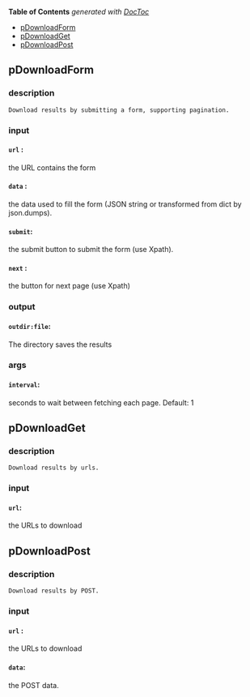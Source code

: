 <!-- START doctoc generated TOC please keep comment here to allow auto update -->
<!-- DON'T EDIT THIS SECTION, INSTEAD RE-RUN doctoc TO UPDATE -->
**Table of Contents**  *generated with [DocToc](https://github.com/thlorenz/doctoc)*

- [pDownloadForm](#pdownloadform)
- [pDownloadGet](#pdownloadget)
- [pDownloadPost](#pdownloadpost)

<!-- END doctoc generated TOC please keep comment here to allow auto update -->


## pDownloadForm

### description
	Download results by submitting a form, supporting pagination.

### input
#### `url`   :
 the URL contains the form  
#### `data`  :
 the data used to fill the form (JSON string or transformed from dict by json.dumps).  
#### `submit`:
 the submit button to submit the form (use Xpath).  
#### `next`  :
 the button for next page (use Xpath)  

### output
#### `outdir:file`:
 The directory saves the results  

### args
#### `interval`:
 seconds to wait between fetching each page. Default: 1  

## pDownloadGet

### description
	Download results by urls.

### input
#### `url`:
 the URLs to download  

## pDownloadPost

### description
	Download results by POST.

### input
#### `url` :
 the URLs to download  
#### `data`:
 the POST data.  
